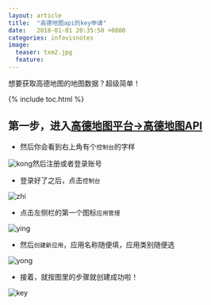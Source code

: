 ```yaml
---
layout: article
title:  "高德地图api的key申请"
date:   2018-01-01 20:35:50 +0800
categories: infovisnotes
image:
  teaser: txm2.jpg
  feature: 
---
```


想要获取高德地图的地图数据？超级简单！

{% include toc.html %}

## 第一步，进入<a href="http://lbs.amap.com/?:display_count=yes" target="_blank">高德地图平台→高德地图API</a>

- 然后你会看到右上角有个`控制台`的字样

![kong](https://image.ipaiban.com/upload-ueditor-image-20180106-1515187004903005840.png)然后注册或者登录账号


- 登录好了之后，点击`控制台`

![zhi](https://image.ipaiban.com/upload-ueditor-image-20180106-1515186913294017233.png)


- 点击左侧栏的第一个图标`应用管理`

![ying](https://image.ipaiban.com/upload-ueditor-image-20180106-1515187316054099876.png)


- 然后`创建新应用`，应用名称随便填，应用类别随便选

![yong](https://image.ipaiban.com/upload-ueditor-image-20180106-1515187463763041004.png)


- 接着，就按图里的步骤就创建成功啦！

![key](https://image.ipaiban.com/upload-ueditor-image-20180106-1515187899696093155.png)


 

